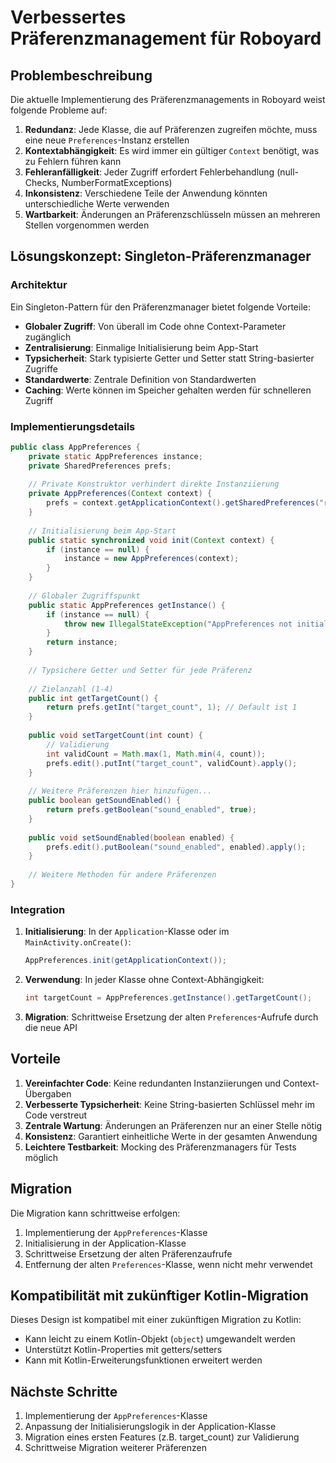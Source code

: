 # Verbessertes Präferenzmanagement für Roboyard

## Problembeschreibung

Die aktuelle Implementierung des Präferenzmanagements in Roboyard weist folgende Probleme auf:

1. **Redundanz**: Jede Klasse, die auf Präferenzen zugreifen möchte, muss eine neue `Preferences`-Instanz erstellen
2. **Kontextabhängigkeit**: Es wird immer ein gültiger `Context` benötigt, was zu Fehlern führen kann
3. **Fehleranfälligkeit**: Jeder Zugriff erfordert Fehlerbehandlung (null-Checks, NumberFormatExceptions)
4. **Inkonsistenz**: Verschiedene Teile der Anwendung könnten unterschiedliche Werte verwenden
5. **Wartbarkeit**: Änderungen an Präferenzschlüsseln müssen an mehreren Stellen vorgenommen werden

## Lösungskonzept: Singleton-Präferenzmanager

### Architektur

Ein Singleton-Pattern für den Präferenzmanager bietet folgende Vorteile:

- **Globaler Zugriff**: Von überall im Code ohne Context-Parameter zugänglich
- **Zentralisierung**: Einmalige Initialisierung beim App-Start
- **Typsicherheit**: Stark typisierte Getter und Setter statt String-basierter Zugriffe
- **Standardwerte**: Zentrale Definition von Standardwerten
- **Caching**: Werte können im Speicher gehalten werden für schnelleren Zugriff

### Implementierungsdetails

```java
public class AppPreferences {
    private static AppPreferences instance;
    private SharedPreferences prefs;
    
    // Private Konstruktor verhindert direkte Instanziierung
    private AppPreferences(Context context) {
        prefs = context.getApplicationContext().getSharedPreferences("roboyard_prefs", Context.MODE_PRIVATE);
    }
    
    // Initialisierung beim App-Start
    public static synchronized void init(Context context) {
        if (instance == null) {
            instance = new AppPreferences(context);
        }
    }
    
    // Globaler Zugriffspunkt
    public static AppPreferences getInstance() {
        if (instance == null) {
            throw new IllegalStateException("AppPreferences not initialized. Call init() first.");
        }
        return instance;
    }
    
    // Typsichere Getter und Setter für jede Präferenz
    
    // Zielanzahl (1-4)
    public int getTargetCount() {
        return prefs.getInt("target_count", 1); // Default ist 1
    }
    
    public void setTargetCount(int count) {
        // Validierung
        int validCount = Math.max(1, Math.min(4, count));
        prefs.edit().putInt("target_count", validCount).apply();
    }
    
    // Weitere Präferenzen hier hinzufügen...
    public boolean getSoundEnabled() {
        return prefs.getBoolean("sound_enabled", true);
    }
    
    public void setSoundEnabled(boolean enabled) {
        prefs.edit().putBoolean("sound_enabled", enabled).apply();
    }
    
    // Weitere Methoden für andere Präferenzen
}
```

### Integration

1. **Initialisierung**: In der `Application`-Klasse oder im `MainActivity.onCreate()`:
   ```java
   AppPreferences.init(getApplicationContext());
   ```

2. **Verwendung**: In jeder Klasse ohne Context-Abhängigkeit:
   ```java
   int targetCount = AppPreferences.getInstance().getTargetCount();
   ```

3. **Migration**: Schrittweise Ersetzung der alten `Preferences`-Aufrufe durch die neue API

## Vorteile

1. **Vereinfachter Code**: Keine redundanten Instanziierungen und Context-Übergaben
2. **Verbesserte Typsicherheit**: Keine String-basierten Schlüssel mehr im Code verstreut
3. **Zentrale Wartung**: Änderungen an Präferenzen nur an einer Stelle nötig
4. **Konsistenz**: Garantiert einheitliche Werte in der gesamten Anwendung
5. **Leichtere Testbarkeit**: Mocking des Präferenzmanagers für Tests möglich

## Migration

Die Migration kann schrittweise erfolgen:

1. Implementierung der `AppPreferences`-Klasse
2. Initialisierung in der Application-Klasse
3. Schrittweise Ersetzung der alten Präferenzaufrufe
4. Entfernung der alten `Preferences`-Klasse, wenn nicht mehr verwendet

## Kompatibilität mit zukünftiger Kotlin-Migration

Dieses Design ist kompatibel mit einer zukünftigen Migration zu Kotlin:

- Kann leicht zu einem Kotlin-Objekt (`object`) umgewandelt werden
- Unterstützt Kotlin-Properties mit getters/setters
- Kann mit Kotlin-Erweiterungsfunktionen erweitert werden

## Nächste Schritte

1. Implementierung der `AppPreferences`-Klasse
2. Anpassung der Initialisierungslogik in der Application-Klasse
3. Migration eines ersten Features (z.B. target_count) zur Validierung
4. Schrittweise Migration weiterer Präferenzen

